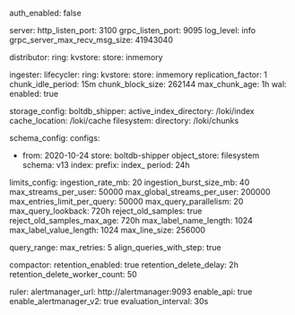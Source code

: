 auth_enabled: false

server:
  http_listen_port: 3100
  grpc_listen_port: 9095
  log_level: info
  grpc_server_max_recv_msg_size: 41943040

distributor:
  ring:
    kvstore:
      store: inmemory

ingester:
  lifecycler:
    ring:
      kvstore:
        store: inmemory
      replication_factor: 1
  chunk_idle_period: 15m
  chunk_block_size: 262144
  max_chunk_age: 1h
  wal:
    enabled: true

storage_config:
  boltdb_shipper:
    active_index_directory: /loki/index
    cache_location: /loki/cache
  filesystem:
    directory: /loki/chunks

schema_config:
  configs:
  - from: 2020-10-24
    store: boltdb-shipper
    object_store: filesystem
    schema: v13
    index:
      prefix: index_
      period: 24h

limits_config:
  ingestion_rate_mb: 20
  ingestion_burst_size_mb: 40
  max_streams_per_user: 50000
  max_global_streams_per_user: 200000
  max_entries_limit_per_query: 50000
  max_query_parallelism: 20
  max_query_lookback: 720h
  reject_old_samples: true
  reject_old_samples_max_age: 720h
  max_label_name_length: 1024
  max_label_value_length: 1024
  max_line_size: 256000

query_range:
  max_retries: 5
  align_queries_with_step: true

compactor:
  retention_enabled: true
  retention_delete_delay: 2h
  retention_delete_worker_count: 50

ruler:
  alertmanager_url: http://alertmanager:9093
  enable_api: true
  enable_alertmanager_v2: true
  evaluation_interval: 30s
